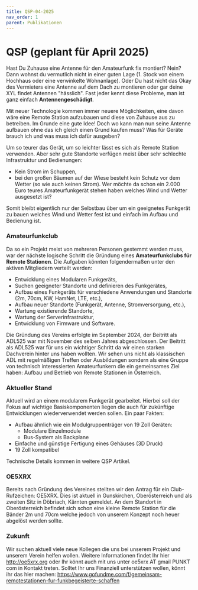 ```yaml
---
title: QSP-04-2025
nav_order: 1
parent: Publikationen
---
```


# QSP (geplant für April 2025)

Hast Du Zuhause eine Antenne für den Amateurfunk fix montiert? Nein? Dann wohnst du vermutlich nicht in einer guten Lage (1. Stock von einem Hochhaus oder eine verwinkelte Wohnanlage). Oder Du hast nicht das Okay des Vermieters eine Antenne auf dem Dach zu montieren oder gar deine XYL findet Antennen "hässlich".
Fast jeder kennt diese Probleme, man ist ganz einfach **Antennengeschädigt**.

Mit neuer Technologie kommen immer neuere Möglichkeiten, eine davon wäre eine Remote Station aufzubauen und diese von Zuhause aus zu betreiben. Im Grunde eine gute Idee!
Doch wo kann man nun seine Antenne aufbauen ohne das ich gleich einen Grund kaufen muss? Was für Geräte brauch ich und was muss ich dafür ausgeben?

Um so teurer das Gerät, um so leichter lässt es sich als Remote Station verwenden. Aber sehr gute Standorte verfügen meist über sehr schlechte Infrastruktur und Bedienungen:
- Kein Strom im Schuppen,
- bei den großen Bäumen auf der Wiese besteht kein Schutz vor dem Wetter (so wie auch keinen Strom).
Wer möchte da schon ein 2.000 Euro teures Amateurfunkgerät stehen haben welches Wind und Wetter ausgesetzt ist?

Somit bleibt eigentlich nur der Selbstbau über um ein geeignetes Funkgerät zu bauen welches Wind und Wetter fest ist und einfach im Aufbau und Bedienung ist.

### Amateurfunkclub

Da so ein Projekt meist von mehreren Personen gestemmt werden muss, war der nächste logische Schritt die Gründung eines **Amateurfunkclubs für Remote Stationen**. Die Aufgaben könnten folgendermaßen unter den aktiven Mitgliedern verteilt werden:
- Entwicklung eines Modularen Funkgeräts,
- Suchen geeigneter Standorte und definieren des Funkgerätes,
- Aufbau eines Funkgeräts für verschiedene Anwendungen und Standorte (2m, 70cm, KW, HamNet, LTE, etc.),
- Aufbau neuer Standorte (Funkgerät, Antenne, Stromversorgung, etc.),
- Wartung existierende Standorte,
- Wartung der Serverinfrastruktur,
- Entwicklung von Firmware und Software.

Die Gründung des Vereins erfolgte im September 2024, der Beitritt als ADL525 war mit November des selben Jahres abgeschlossen.
Der Beitritt als ADL525 war für uns ein wichtiger Schritt da wir einen starken Dachverein hinter uns haben wollten. Wir sehen uns nicht als klassischen ADL mit regelmäßigen Treffen oder Ausbildungen sondern als eine Gruppe von technisch interessierten Amateurfunkern die ein gemeinsames Ziel haben: Aufbau und Betrieb von Remote Stationen in Österreich.

### Aktueller Stand

Aktuell wird an einem modularem Funkgerät gearbeitet. Hierbei soll der Fokus auf wichtige Basiskomponenten liegen die auch für zukünftige Entwicklungen wiederverwendet werden sollen.
Ein paar Fakten:
- Aufbau ähnlich wie ein Modulgruppenträger von 19 Zoll Geräten:
  - Modulare Einzelmodule
  - Bus-System als Backplane
- Einfache und günstige Fertigung eines Gehäuses (3D Druck)
- 19 Zoll kompatibel

Technische Details kommen in weitere QSP Artikel.

### OE5XRX

Bereits nach Gründung des Vereines stellten wir den Antrag für ein Club-Rufzeichen: OE5XRX.
Dies ist aktuell in Gunskirchen, Oberösterreich und als zweiten Sitz in Döbriach, Kärnten gemeldet.
An dem Standort in Oberösterreich befindet sich schon eine kleine Remote Station für die Bänder 2m und 70cm welche jedoch von unserem Konzept noch heuer abgelöst werden sollte.

### Zukunft

Wir suchen aktuell viele neue Kollegen die uns bei unserem Projekt und unserem Verein helfen wollen. Weitere Informationen findet Ihr hier http://oe5xrx.org oder Ihr könnt auch mit uns unter oe5xrx AT gmail PUNKT com in Kontakt treten. Solltet Ihr uns Finanziell unterstützen wollen, könnt ihr das hier machen: https://www.gofundme.com/f/gemeinsam-remotestationen-fur-funkbegeisterte-schaffen
